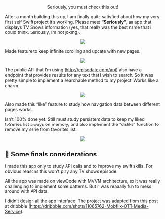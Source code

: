 <p align="center">
<a>Seriously, you must check this out! </a>
</p>


After a month building this up, I am finally quite satisfied about how my very first self Swift project it’s working. Please meet **“Seriously”**, an app that displays TV Shows information (yes, that really was the best name that i could think. Seriously, Im not joking).

<p align="center"><img src="https://user-images.githubusercontent.com/84334801/158044511-d606a44f-942c-4f3d-8a9d-4f45310794d4.gif"/></p>

Made feature to keep infinite scrolling and update with new pages.

<p align="center"><img src="https://user-images.githubusercontent.com/84334801/158044685-34fc725c-d17c-4753-aa6a-9b9c89023c00.gif"/></p>

The public API that I’m using (http://episodate.com/api) also have a endpoint that provides results for any text that I wish to search. So it was pretty simple to implement a searchable method to my project. Works like a charm.

<p align="center"><img src="https://user-images.githubusercontent.com/84334801/158044765-fa02853d-10ea-4f96-a753-ccea5a7a4bca.gif"/></p>

Also made this “like” feature to study how navigation data between different pages works. 

Isn’t 100% done yet. Still must study persistent data to keep my liked tvSeries list always on memory, and also implement the “dislike” function to remove my serie from favorites list.

<p align="center"><img src="https://user-images.githubusercontent.com/84334801/158044865-74550ac7-a1ec-4eea-a510-60729c827513.gif"/></p>

## 🧐 Some finals considerations

I made this app only to study API calls and to improve my swift skills. For obvious reasons this won’t play any TV shows episode.

All the app was made on viewCode with MVVM architecture, so it was really challenging to implement some patterns. But it was reaaally fun to mess around with API data.

I didn’t design all the app interface. The project was adapted from this post at dribbble (https://dribbble.com/shots/11065762-Mobflix-OTT-Media-Service).
